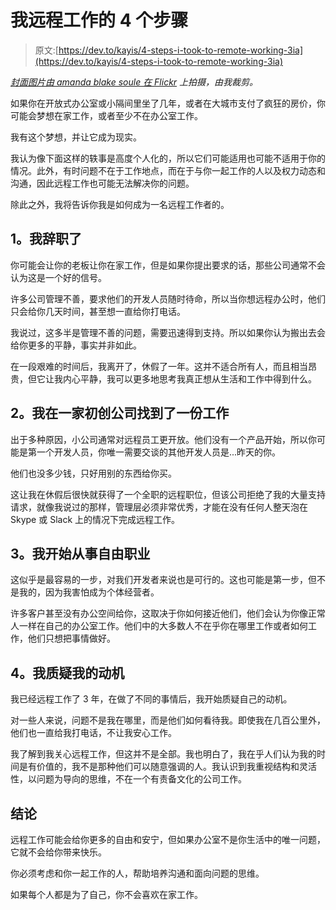 # 我远程工作的 4 个步骤

> 原文:[https://dev.to/kayis/4-steps-i-took-to-remote-working-3ia](https://dev.to/kayis/4-steps-i-took-to-remote-working-3ia)

*[封面图片由 amanda blake soule 在 Flickr](https://www.flickr.com/photos/soulemama/) 上拍摄，由我裁剪。*

如果你在开放式办公室或小隔间里坐了几年，或者在大城市支付了疯狂的房价，你可能会梦想在家工作，或者至少不在办公室工作。

我有这个梦想，并让它成为现实。

我认为像下面这样的轶事是高度个人化的，所以它们可能适用也可能不适用于你的情况。此外，有时问题不在于工作地点，而在于与你一起工作的人以及权力动态和沟通，因此远程工作也可能无法解决你的问题。

除此之外，我将告诉你我是如何成为一名远程工作者的。

## [](#1-i-quit-my-job)1。我辞职了

你可能会让你的老板让你在家工作，但是如果你提出要求的话，那些公司通常不会认为这是一个好的信号。

许多公司管理不善，要求他们的开发人员随时待命，所以当你想远程办公时，他们只会给你几天时间，甚至想一直给你打电话。

我说过，这多半是管理不善的问题，需要迅速得到支持。所以如果你认为搬出去会给你更多的平静，事实并非如此。

在一段艰难的时间后，我离开了，休假了一年。这并不适合所有人，而且相当昂贵，但它让我内心平静，我可以更多地思考我真正想从生活和工作中得到什么。

## [](#2-i-got-a-job-at-a-startup)2。我在一家初创公司找到了一份工作

出于多种原因，小公司通常对远程员工更开放。他们没有一个产品开始，所以你可能是第一个开发人员，你唯一需要交谈的其他开发人员是...昨天的你。

他们也没多少钱，只好用别的东西给你买。

这让我在休假后很快就获得了一个全职的远程职位，但该公司拒绝了我的大量支持请求，就像我说过的那样，管理层必须非常优秀，才能在没有任何人整天泡在 Skype 或 Slack 上的情况下完成远程工作。

## [](#3-i-started-freelancing)3。我开始从事自由职业

这似乎是最容易的一步，对我们开发者来说也是可行的。这也可能是第一步，但不是我的，因为我害怕成为个体经营者。

许多客户甚至没有办公空间给你，这取决于你如何接近他们，他们会认为你像正常人一样在自己的办公室工作。他们中的大多数人不在乎你在哪里工作或者如何工作，他们只想把事情做好。

## [](#4-i-questioned-my-motives)4。我质疑我的动机

我已经远程工作了 3 年，在做了不同的事情后，我开始质疑自己的动机。

对一些人来说，问题不是我在哪里，而是他们如何看待我。即使我在几百公里外，他们也一直给我打电话，不让我安心工作。

我了解到我关心远程工作，但这并不是全部。我也明白了，我在乎人们认为我的时间是有价值的，我不是那种他们可以随意强调的人。我认识到我重视结构和灵活性，以问题为导向的思维，不在一个有责备文化的公司工作。

## [](#conclusion)结论

远程工作可能会给你更多的自由和安宁，但如果办公室不是你生活中的唯一问题，它就不会给你带来快乐。

你必须考虑和你一起工作的人，帮助培养沟通和面向问题的思维。

如果每个人都是为了自己，你不会喜欢在家工作。